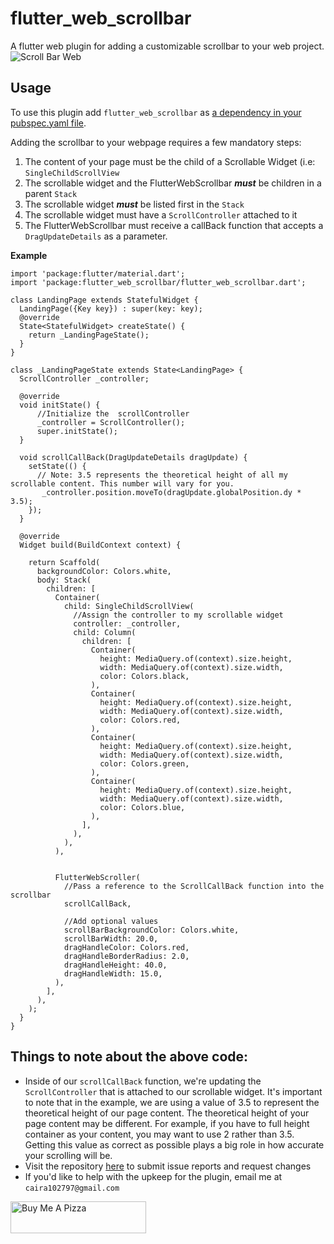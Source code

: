 # flutter_web_scrollbar

  

A flutter web plugin for adding a customizable scrollbar to your web project.
![Scroll Bar Web](https://i.ibb.co/D7SG7KG/ezgif-com-crop.gif)
## Usage
To use this plugin add `flutter_web_scrollbar` as [a dependency in your pubspec.yaml file](https://flutter.dev/docs/development/packages-and-plugins/using-packages).
  
Adding the scrollbar to your webpage requires a few mandatory steps: 

 1. The content of your page must be the child of a Scrollable Widget (i.e: `SingleChildScrollView` 
 2. The scrollable widget and the FlutterWebScrollbar ***must*** be children in a parent `Stack`
 3. The scrollable widget ***must*** be listed first in the `Stack`
 4. The scrollable widget must have a  `ScrollController` attached to it 
 5. The FlutterWebScrollbar must receive a callBack function that accepts a `DragUpdateDetails` as a parameter. 

**Example** 

```
import 'package:flutter/material.dart';  
import 'package:flutter_web_scrollbar/flutter_web_scrollbar.dart';  
  
class LandingPage extends StatefulWidget {  
  LandingPage({Key key}) : super(key: key);  
  @override  
  State<StatefulWidget> createState() {  
    return _LandingPageState();  
  }  
}  
  
class _LandingPageState extends State<LandingPage> {  
  ScrollController _controller;  
  
  @override  
  void initState() {  
      //Initialize the  scrollController  
      _controller = ScrollController();  
      super.initState();  
  }  
  
  void scrollCallBack(DragUpdateDetails dragUpdate) {  
    setState(() {  
      // Note: 3.5 represents the theoretical height of all my scrollable content. This number will vary for you.  
       _controller.position.moveTo(dragUpdate.globalPosition.dy * 3.5);  
    });  
  }  
  
  @override  
  Widget build(BuildContext context) {  
  
    return Scaffold(  
      backgroundColor: Colors.white,  
      body: Stack(  
        children: [  
          Container(  
            child: SingleChildScrollView(  
              //Assign the controller to my scrollable widget  
              controller: _controller,  
              child: Column(  
                children: [  
                  Container(  
                    height: MediaQuery.of(context).size.height,  
                    width: MediaQuery.of(context).size.width,  
                    color: Colors.black,  
                  ),  
                  Container(  
                    height: MediaQuery.of(context).size.height,  
                    width: MediaQuery.of(context).size.width,  
                    color: Colors.red,  
                  ),  
                  Container(  
                    height: MediaQuery.of(context).size.height,  
                    width: MediaQuery.of(context).size.width,  
                    color: Colors.green,  
                  ),  
                  Container(  
                    height: MediaQuery.of(context).size.height,  
                    width: MediaQuery.of(context).size.width,  
                    color: Colors.blue,  
                  ),  
                ],  
              ),  
            ),  
          ),  
  
  
          FlutterWebScroller(  
            //Pass a reference to the ScrollCallBack function into the scrollbar  
            scrollCallBack,  
  
            //Add optional values  
            scrollBarBackgroundColor: Colors.white,  
            scrollBarWidth: 20.0,  
            dragHandleColor: Colors.red,  
            dragHandleBorderRadius: 2.0,  
            dragHandleHeight: 40.0,  
            dragHandleWidth: 15.0,  
          ),  
        ],  
      ),  
    );  
  }  
}
````

Things to note about the above code:
- 
- Inside of our `scrollCallBack` function, we're updating the `ScrollController` that is attached to our scrollable widget. It's important to note that in the example, we are using a value of 3.5 to represent the theoretical height of our page content. The theoretical height of your page content may be different. For example, if you have to full height container as your content, you may want to use 2 rather than 3.5. Getting this value as correct as possible plays a big role in how accurate your scrolling will be. 
- Visit the repository [here](https://github.com/cairacshields/flutter_web_scrollbar_plugin) to submit issue reports and request changes
- If you'd like to help with the upkeep for the plugin, email me at `caira102797@gmail.com`

        
<a href="https://www.buymeacoffee.com/cairashields" target="_blank"><img src="https://cdn.buymeacoffee.com/buttons/default-orange.png" alt="Buy Me A Pizza" style="height: 51px !important;width: 217px !important;" ></a>      
